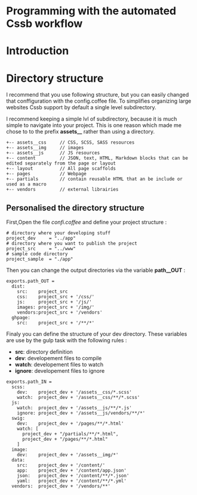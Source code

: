 Programming with the automated __Cssb__ workflow
===

# Introduction

# Directory structure

I recommend that you use following structure, but you can easily changed that conffiguration with the config.coffee file. To simplifies organizing large websites Cssb support by default a single level subdirectory.

I recommend keeping a simple lvl of subdirectory, because it is much simple to navigate into your project. This is one reason which made me chose to to the prefix **assets__** rather than using a directory.

```
+-- assets__css     // CSS, SCSS, SASS resources
+-- assets__img     // images
+-- assets__js      // JS resources
+-- content         // JSON, text, HTML, Markdown blocks that can be edited separately from the page or layout
+-- layout          // All page scaffolds
+-- pages           // Webpage
+-- partials        // contain reusable HTML that an be include or used as a macro
+-- vendors         // external librairies
```

## Personalised the directory structure

First,Open the file *confi.coffee* and define your project structure :
```
# directory where your developing stuff
project_dev     = "../app"
# directory where you want to publish the project
project_src     = "../www"
# sample code directory
project_sample  = "./app"
```

Then you can change the output directories via the variable **path__OUT** :
```
exports.path_OUT =
  dist:
    src:    project_src
    css:    project_src + '/css/'
    js:     project_src + '/js/'
    images: project_src + '/img/'
    vendors:project_src + '/vendors'
  ghpage:
    src:    project_src + '/**/*'
```

Finaly you can define the structure of your dev directory. These variables are use by the gulp task with the following rules :

* __src__:      directory definition
* __dev__:      developement files to compile
* __watch__:    developement files to watch
* __ignore__:   developement files to ignore

```
exports.path_IN =
  scss:
    dev:    project_dev + '/assets__css/*.scss'
    watch:  project_dev + '/assets__css/**/*.scss'
  js:
    watch:  project_dev + '/assets__js/**/*.js'
    ignore: project_dev + '/assets__js/vendors/**/*'
  swig:
    dev:    project_dev + '/pages/**/*.html'
    watch: [
      project_dev + "/partials/**/*.html",  
      project_dev + "/pages/**/*.html"
    ]
  image:
    dev:    project_dev + '/assets__img/*'
  data:
    src:    project_dev + '/content/'
    app:    project_dev + '/content/app.json'
    json:   project_dev + '/content/**/*.json'
    yaml:   project_dev + '/content/**/*.yml'
  vendors:  project_dev + '/vendors/**'
```